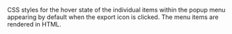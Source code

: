 CSS styles for the hover state of the individual items within the
popup menu appearing by default when the export icon is clicked.
 The menu items are rendered in HTML.
